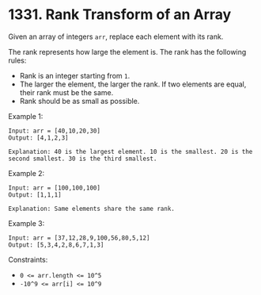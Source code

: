 # 1331. Rank Transform of an Array

Given an array of integers `arr`, replace each element with its rank.

The rank represents how large the element is. The rank has the following rules:

- Rank is an integer starting from `1`.
- The larger the element, the larger the rank. If two elements are equal, their rank must be the same.
- Rank should be as small as possible.

Example 1:

    Input: arr = [40,10,20,30]
    Output: [4,1,2,3]

    Explanation: 40 is the largest element. 10 is the smallest. 20 is the second smallest. 30 is the third smallest.

Example 2:

    Input: arr = [100,100,100]
    Output: [1,1,1]

    Explanation: Same elements share the same rank.

Example 3:

    Input: arr = [37,12,28,9,100,56,80,5,12]
    Output: [5,3,4,2,8,6,7,1,3]

Constraints:

- `0 <= arr.length <= 10^5`
- `-10^9 <= arr[i] <= 10^9`

